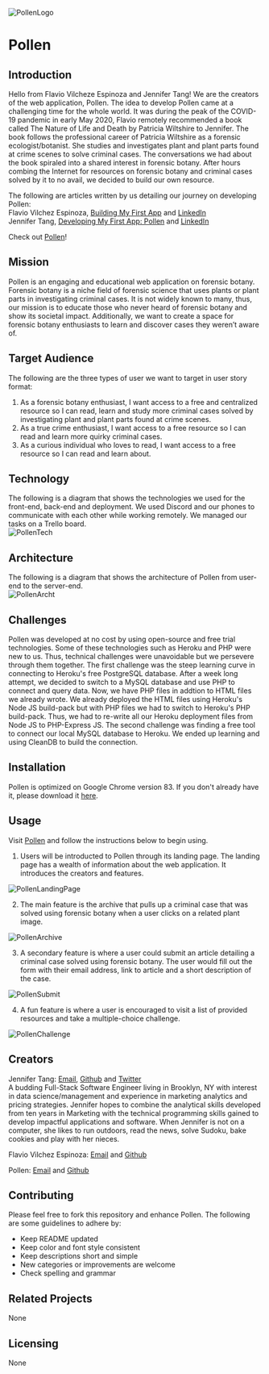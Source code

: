 ![PollenLogo](https://i.imgur.com/K4BblfA.png)

# Pollen
## Introduction
Hello from Flavio Vilcheze Espinoza and Jennifer Tang!  We are the creators of the web application, Pollen.  The idea to develop Pollen came at a challenging time for the whole world.  It was during the peak of the COVID-19 pandemic in early May 2020, Flavio remotely recommended a book called The Nature of Life and Death by Patricia Wiltshire to Jennifer.  The book follows the professional career of Patricia Wiltshire as a forensic ecologist/botanist.  She studies and investigates plant and plant parts found at crime scenes to solve criminal cases.  The conversations we had about the book spiraled into a shared interest in forensic botany.  After hours combing the Internet for resources on forensic botany and criminal cases solved by it to no avail, we decided to build our own resource.  

The following are articles written by us detailing our journey on developing Pollen:  
Flavio Vilchez Espinoza, [Building My First App](https://medium.com/@fvesp18/building-my-first-app-41da598cd2bd?source=friends_link&sk=960216d3ad126555a19b58ad7ba9fe57) and [LinkedIn](https://www.linkedin.com/in/fvesp18)  
Jennifer Tang, [Developing My First App: Pollen](https://www.linkedin.com/in/jennifer-tang-nyc/detail/recent-activity/) and [LinkedIn](https://www.linkedin.com/in/jennifer-tang-nyc)    

Check out [Pollen](https://pollenators.herokuapp.com/)!  

## Mission
Pollen is an engaging and educational web application on forensic botany.  Forensic botany is a niche field of forensic science that uses plants or plant parts in investigating criminal cases.  It is not widely known to many, thus, our mission is to educate those who never heard of forensic botany and show its societal impact.  Additionally, we want to create a space for forensic botany enthusiasts to learn and discover cases they weren’t aware of.  

## Target Audience
The following are the three types of user we want to target in user story format:  
1. As a forensic botany enthusiast, I want access to a free and centralized resource so I can read, learn and study more criminal cases solved by investigating plant and plant parts found at crime scenes.  
2. As a true crime enthusiast, I want access to a free resource so I can read and learn more quirky criminal cases.  
3. As a curious individual who loves to read, I want access to a free resource so I can read and learn about.  

## Technology
The following is a diagram that shows the technologies we used for the front-end, back-end and deployment.  We used Discord and our phones to communicate with each other while working remotely.  We managed our tasks on a Trello board.  
![PollenTech](https://i.imgur.com/VNozQOY.png)

## Architecture
The following is a diagram that shows the architecture of Pollen from user-end to the server-end.  
![PollenArcht](https://i.imgur.com/nedafOo.png)

## Challenges
Pollen was developed at no cost by using open-source and free trial technologies.  Some of these technologies such as Heroku and PHP were new to us.  Thus, technical challenges were unavoidable but we persevere through them together.  The first challenge was the steep learning curve in connecting to Heroku's free PostgreSQL database.  After a week long attempt, we decided to switch to a MySQL database and use PHP to connect and query data.  Now, we have PHP files in addtion to HTML files we already wrote.  We already deployed the HTML files using Heroku's Node JS build-pack but with PHP files we had to switch to Heroku's PHP build-pack.  Thus, we had to re-write all our Heroku deployment files from Node JS to PHP-Express JS.  The second challenge was finding a free tool to connect our local MySQL database to Heroku.  We ended up learning and using CleanDB to build the connection.  

## Installation
Pollen is optimized on Google Chrome version 83.  If you don't already have it, please download it [here](https://www.google.com/chrome/?brand=CHBD&gclid=EAIaIQobChMI7pryt_qR6gIVF8DICh1g2QBcEAAYASABEgLwxfD_BwE&gclsrc=aw.ds).    

## Usage
Visit [Pollen](https://pollenators.herokuapp.com/) and follow the instructions below to begin using.  

1. Users will be introducted to Pollen through its landing page.  The landing page has a wealth of information about the web application.  It introduces the creators and features.  

![PollenLandingPage](https://i.imgur.com/x0k6H5A.png)

2. The main feature is the archive that pulls up a criminal case that was solved using forensic botany when a user clicks on a related plant image.  

![PollenArchive](https://i.imgur.com/gzmRTsP.gif)

3. A secondary feature is where a user could submit an article detailing a criminal case solved using forensic botany.  The user would fill out the form with their email address, link to article and a short description of the case.  

![PollenSubmit](https://i.imgur.com/svB5t7N.gif)

4. A fun feature is where a user is encouraged to visit a list of provided resources and take a multiple-choice challenge.  

![PollenChallenge](https://i.imgur.com/ul4B9de.gif)

## Creators
Jennifer Tang: [Email](mailto:jennifer0tang@gmail.com), [Github](https://github.com/jenntang1) and [Twitter](https://twitter.com/jenntang1)  
A budding Full-Stack Software Engineer living in Brooklyn, NY with interest in data science/management and experience in marketing analytics and pricing strategies.  Jennifer hopes to combine the analytical skills developed from ten years in Marketing with the technical programming skills gained to develop impactful applications and software.  When Jennifer is not on a computer, she likes to run outdoors, read the news, solve Sudoku, bake cookies and play with her nieces.  

Flavio Vilchez Espinoza: [Email](mailto:flavio.vilchezespinoza@holbertonschool.com) and [Github](https://github.com/fvesp18)  

Pollen: [Email](mailto:pollen.forensicbotany@gmail.com) and [Github](https://github.com/pollenators/pollen)  

## Contributing
Please feel free to fork this repository and enhance Pollen.  The following are some guidelines to adhere by:

* Keep README updated  
* Keep color and font style consistent  
* Keep descriptions short and simple
* New categories or improvements are welcome    
* Check spelling and grammar  

## Related Projects
None

## Licensing
None
